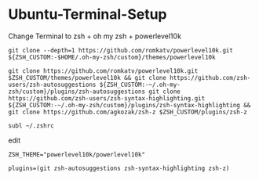 # Ubuntu-Terminal-Setup

Change Terminal to zsh + oh my zsh + powerlevel10k

```shell
git clone --depth=1 https://github.com/romkatv/powerlevel10k.git ${ZSH_CUSTOM:-$HOME/.oh-my-zsh/custom}/themes/powerlevel10k
```


```shell
git clone https://github.com/romkatv/powerlevel10k.git $ZSH_CUSTOM/themes/powerlevel10k && git clone https://github.com/zsh-users/zsh-autosuggestions ${ZSH_CUSTOM:-~/.oh-my-zsh/custom}/plugins/zsh-autosuggestions git clone https://github.com/zsh-users/zsh-syntax-highlighting.git ${ZSH_CUSTOM:-~/.oh-my-zsh/custom}/plugins/zsh-syntax-highlighting && git clone https://github.com/agkozak/zsh-z $ZSH_CUSTOM/plugins/zsh-z
```

```shell
subl ~/.zshrc
```

edit

```shell
ZSH_THEME="powerlevel10k/powerlevel10k"
```

```shell
plugins=(git zsh-autosuggestions zsh-syntax-highlighting zsh-z)
```